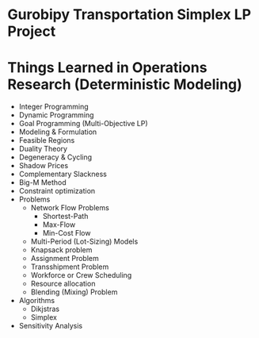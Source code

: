 # Gurobipy Transportation Simplex LP Project

# Things Learned in Operations Research (Deterministic Modeling)
- Integer Programming 
- Dynamic Programming 
- Goal Programming (Multi-Objective LP)
- Modeling & Formulation
- Feasible Regions
- Duality Theory
- Degeneracy & Cycling
- Shadow Prices
- Complementary Slackness
- Big-M Method
- Constraint optimization 
- Problems 
    - Network Flow Problems
        - Shortest-Path
        - Max-Flow
        - Min-Cost Flow
    - Multi-Period (Lot-Sizing) Models
    - Knapsack problem 
    - Assignment Problem
    - Transshipment Problem
    - Workforce or Crew Scheduling
    - Resource allocation 
    - Blending (Mixing) Problem
- Algorithms
    - Dikjstras
    - Simplex
- Sensitivity Analysis 
